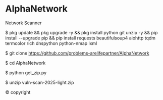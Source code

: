 # AlphaNetwork
Network Scanner 

$ pkg update && pkg upgrade -y && pkg install python git unzip -y && pip install --upgrade pip && pip install requests beautifulsoup4 aiohttp tqdm termcolor rich dnspython python-nmap lxml

$ git clone https://github.com/problems-arelifepartner/AlphaNetwork

$ cd AlphaNetwork

$ python get_zip.py

$ unzip vuln-scan-2025-light.zip

© copyright 
